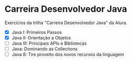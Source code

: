 # Carreira Desenvolvedor Java

Exercícios da trilha "Carreira Desenvolvedor Java" da Alura.

- [x] Java I: Primeiros Passos
- [x] Java II: Orientação a Objetos
- [ ] Java III: Principais APIs e Bibliotecas
- [ ] Java: Dominando as Collections
- [ ] Java 8: Tire proveito dos novos recursos da linguagem
